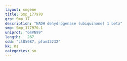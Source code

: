 ```yaml
---
layout: smgene
title: Smp_177970
grp: Smp_17
description: "NADH dehydrogenase (ubiquinone) 1 beta"
smp: Smp_177970.1
uniprot: "G4VN99"
length:   267
cdd: "cl05087, pfam13232"
kk: ns
categories: sm
---
```

